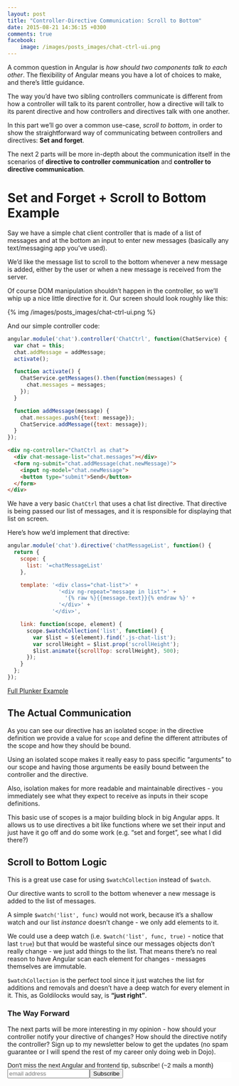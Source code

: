 ```yaml
---
layout: post
title: "Controller-Directive Communication: Scroll to Bottom"
date: 2015-08-21 14:36:15 +0300
comments: true
facebook:
    image: /images/posts_images/chat-ctrl-ui.png
---
```


A common question in Angular is *how should two components talk to each other*. The flexibility of Angular means you have a lot of choices to make, and there’s little guidance.

The way you’d have two sibling controllers communicate is different from how a controller will talk to its parent controller, how a directive will talk to its parent directive and how controllers and directives talk with one another.

In this part we’ll go over a common use-case, *scroll to bottom*, in order to show the straightforward way of communicating between controllers and directives: **Set and forget**.

The next 2 parts will be more in-depth about the communication itself in the scenarios of **directive to controller communication** and **controller to directive communication**.

# Set and Forget + Scroll to Bottom Example

Say we have a simple chat client controller that is made of a list of messages and at the bottom an input to enter new messages (basically any text/messaging app you’ve used).

We’d like the message list to scroll to the bottom whenever a new message is added, either by the user or when a new message is received from the server.

Of course DOM manipulation shouldn’t happen in the controller, so we’ll whip up a nice little directive for it. Our screen should look roughly like this:

{% img /images/posts_images/chat-ctrl-ui.png %}

And our simple controller code:

```javascript
angular.module('chat').controller('ChatCtrl', function(ChatService) {
  var chat = this;
  chat.addMessage = addMessage;
  activate();

  function activate() {
    ChatService.getMessages().then(function(messages) {
      chat.messages = messages;
    });
  }

  function addMessage(message) {
    chat.messages.push({text: message});
    ChatService.addMessage({text: message});
  }
});
```
    
```html
<div ng-controller="ChatCtrl as chat">
  <div chat-message-list="chat.messages"></div>
  <form ng-submit="chat.addMessage(chat.newMessage)">
    <input ng-model="chat.newMessage">
    <button type="submit">Send</button>
  </form>
</div>
```

We have a very basic `ChatCtrl` that uses a chat list directive. That directive is being passed our list of messages, and it is responsible for displaying that list on screen.

Here’s how we’d implement that directive:

```javascript
angular.module('chat').directive('chatMessageList', function() {
  return {
    scope: {
      list: '=chatMessageList'
    },

    template: '<div class="chat-list">' +
                '<div ng-repeat="message in list">' + 
                  '{% raw %}{{message.text}}{% endraw %}' + 
                '</div>' +
              '</div>',

    link: function(scope, element) {
      scope.$watchCollection('list', function() {
        var $list = $(element).find('.js-chat-list');
        var scrollHeight = $list.prop('scrollHeight');
        $list.animate({scrollTop: scrollHeight}, 500);    
      });
    }
  };
});
```

[Full Plunker Example](http://plnkr.co/edit/uOF1YCv52wjqfDnrpxro)

## The Actual Communication

As you can see our directive has an isolated scope: in the directive definition we provide a value for `scope` and define the different attributes of the scope and how they should be bound.

Using an isolated scope makes it really easy to pass specific “arguments” to our scope and having those arguments be easily bound between the controller and the directive.

Also, isolation makes for more readable and maintainable directives - you immediately see what they expect to receive as inputs in their scope definitions.

This basic use of scopes is a major building block in big Angular apps. It allows us to use directives a bit like functions where we set their input and just have it go off and do some work (e.g. “set and forget”, see what I did there?)

## Scroll to Bottom Logic

This is a great use case for using `$watchCollection` instead of `$watch`.

Our directive wants to scroll to the bottom whenever a new message is added to the list of messages.

A simple `$watch('list', func)` would not work, because it’s a shallow watch and our list *instance* doesn’t change - we only add elements to it.

We could use a deep watch (i.e. `$watch('list', func, true)` - notice that last `true`) but that would be wasteful since our messages objects don’t really change - we just add things to the list. That means there’s no real reason to have Angular scan each element for changes - messages themselves are immutable.

`$watchCollection` is the perfect tool since it just watches the list for additions and removals and doesn’t have a deep watch for every element in it. This, as Goldilocks would say, is **“just right”**.

### The Way Forward

The next parts will be more interesting in my opinion - how should your controller notify your directive of changes? How should the directive notify the controller? Sign up to my newsletter below to get the updates (no spam guarantee or I will spend the rest of my career only doing web in Dojo).

<!-- Begin MailChimp Signup Form -->
<link href="http://cdn-images.mailchimp.com/embedcode/slim-081711.css" rel="stylesheet" type="text/css">
<style type="text/css">
    #mc_embed_signup{background:#fff; clear:left; font:14px Helvetica,Arial,sans-serif; }
    /* Add your own MailChimp form style overrides in your site stylesheet or in this style block.
       We recommend moving this block and the preceding CSS link to the HEAD of your HTML file. */
</style>
<div id="mc_embed_signup">
<form action="http://codelord.us6.list-manage.com/subscribe/post?u=78b36f07d7d2e7e91eb8deee3&amp;id=c9a8d439c8" method="post" id="mc-embedded-subscribe-form" name="mc-embedded-subscribe-form" class="validate" target="_blank" novalidate>
    <label for="mce-EMAIL">Don't miss the next Angular and frontend tip, subscribe! (~2 mails a month)</label>
    <input type="email" value="" name="EMAIL" class="email" id="mce-EMAIL" placeholder="email address" required style="display: inline"><!--
    --><input type="submit" value="Subscribe" name="subscribe" id="mc-embedded-subscribe" class="button" style="display: inline">
    <input type="hidden" value="" name="SIGNUP_URL" class="email" id="mce-SIGNUP_URL">
</form>
</div>
<script type="text/javascript">
document.getElementById('mce-SIGNUP_URL').value = document.location.href;
</script>
<!--End mc_embed_signup-->
